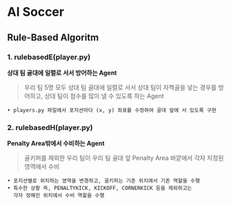 # AI Soccer

## Rule-Based Algoritm

### 1. rulebasedE(player.py)
**상대 팀 골대에 일렬로 서서 방어하는 Agent**
> 우리 팀 5명 모두 상대 팀 골대에 일렬로 서서 상대 팀이 자책골을 넣는 경우를 방어하고,
상대 팀이 점수를 많이 낼 수 있도록 하는 Agent 
    
    • players.py 파일에서 포지션마다 (x, y) 좌표를 수정하여 골대 앞에 서 있도록 구현
    
### 2. rulebasedH(player.py)
**Penalty Area밖에서 수비하는 Agent**
>골키퍼를 제외한 우리 팀이 우리 팀 골대 앞 Penalty Area 바깥에서 각자 지정된 영역에서 수비
    
    • 포지션별로 위치하는 영역을 변경하고, 골키퍼는 기존 위치에서 기존 역할을 수행
    • 특수한 상황 즉, PENALTYKICK, KICKOFF, CORNERKICK 등을 제외하고는
      각자 정해진 위치에서 수비 역할을 수행
